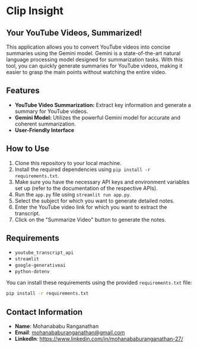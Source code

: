 # Clip Insight
## Your YouTube Videos, Summarized!

This application allows you to convert YouTube videos into concise summaries using the Gemini model. Gemini is a state-of-the-art natural language processing model designed for summarization tasks. With this tool, you can quickly generate summaries for YouTube videos, making it easier to grasp the main points without watching the entire video.

## Features

- **YouTube Video Summarization:** Extract key information and generate a summary for YouTube videos.
- **Gemini Model:** Utilizes the powerful Gemini model for accurate and coherent summarization.
- **User-Friendly Interface**

## How to Use

1. Clone this repository to your local machine.
2. Install the required dependencies using `pip install -r requirements.txt`.
3. Make sure you have the necessary API keys and environment variables set up (refer to the documentation of the respective APIs).
4. Run the `app.py` file using `streamlit run app.py`.
5. Select the subject for which you want to generate detailed notes.
6. Enter the YouTube video link for which you want to extract the transcript.
7. Click on the "Summarize Video" button to generate the notes.

## Requirements

- `youtube_transcript_api`
- `streamlit`
- `google-generativeai`
- `python-dotenv`

You can install these requirements using the provided `requirements.txt` file:

```bash
pip install -r requirements.txt
```

## Contact Information

- **Name**: Mohanababu Ranganathan
- **Email**: mohanababuranganathan@gmail.com
- **LinkedIn**: https://www.linkedin.com/in/mohanababuranganathan-27/
